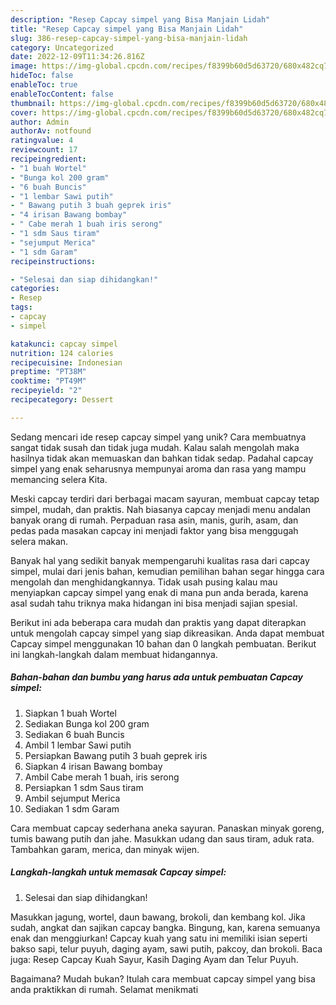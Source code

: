 ```yaml
---
description: "Resep Capcay simpel yang Bisa Manjain Lidah"
title: "Resep Capcay simpel yang Bisa Manjain Lidah"
slug: 386-resep-capcay-simpel-yang-bisa-manjain-lidah
category: Uncategorized
date: 2022-12-09T11:34:26.816Z
image: https://img-global.cpcdn.com/recipes/f8399b60d5d63720/680x482cq70/capcay-simpel-foto-resep-utama.jpg
hideToc: false
enableToc: true
enableTocContent: false
thumbnail: https://img-global.cpcdn.com/recipes/f8399b60d5d63720/680x482cq70/capcay-simpel-foto-resep-utama.jpg
cover: https://img-global.cpcdn.com/recipes/f8399b60d5d63720/680x482cq70/capcay-simpel-foto-resep-utama.jpg
author: Admin
authorAv: notfound
ratingvalue: 4
reviewcount: 17
recipeingredient:
- "1 buah Wortel"
- "Bunga kol 200 gram"
- "6 buah Buncis"
- "1 lembar Sawi putih"
- " Bawang putih 3 buah geprek iris"
- "4 irisan Bawang bombay"
- " Cabe merah 1 buah iris serong"
- "1 sdm Saus tiram"
- "sejumput Merica"
- "1 sdm Garam"
recipeinstructions:

- "Selesai dan siap dihidangkan!"
categories:
- Resep
tags:
- capcay
- simpel

katakunci: capcay simpel 
nutrition: 124 calories
recipecuisine: Indonesian
preptime: "PT38M"
cooktime: "PT49M"
recipeyield: "2"
recipecategory: Dessert

---
```





Sedang mencari ide resep capcay simpel yang unik? Cara membuatnya sangat tidak susah dan tidak juga mudah. Kalau salah mengolah maka hasilnya tidak akan memuaskan dan bahkan tidak sedap. Padahal capcay simpel yang enak seharusnya mempunyai aroma dan rasa yang mampu memancing selera Kita.





Meski capcay terdiri dari berbagai macam sayuran, membuat capcay tetap simpel, mudah, dan praktis. Nah biasanya capcay menjadi menu andalan banyak orang di rumah. Perpaduan rasa asin, manis, gurih, asam, dan pedas pada masakan capcay ini menjadi faktor yang bisa menggugah selera makan.

Banyak hal yang sedikit banyak mempengaruhi kualitas rasa dari capcay simpel, mulai dari jenis bahan, kemudian pemilihan bahan segar hingga cara mengolah dan menghidangkannya. Tidak usah pusing kalau mau menyiapkan capcay simpel yang enak di mana pun anda berada, karena asal sudah tahu triknya maka hidangan ini bisa menjadi sajian spesial.






Berikut ini ada beberapa cara mudah dan praktis yang dapat diterapkan untuk mengolah capcay simpel yang siap dikreasikan. Anda dapat membuat Capcay simpel menggunakan 10 bahan dan 0 langkah pembuatan. Berikut ini langkah-langkah dalam membuat hidangannya.

<!--inarticleads1-->

##### Bahan-bahan dan bumbu yang harus ada untuk pembuatan Capcay simpel:

1. Siapkan 1 buah Wortel
1. Sediakan Bunga kol 200 gram
1. Sediakan 6 buah Buncis
1. Ambil 1 lembar Sawi putih
1. Persiapkan  Bawang putih 3 buah geprek iris
1. Siapkan 4 irisan Bawang bombay
1. Ambil  Cabe merah 1 buah, iris serong
1. Persiapkan 1 sdm Saus tiram
1. Ambil sejumput Merica
1. Sediakan 1 sdm Garam


Cara membuat capcay sederhana aneka sayuran. Panaskan minyak goreng, tumis bawang putih dan jahe. Masukkan udang dan saus tiram, aduk rata. Tambahkan garam, merica, dan minyak wijen. 

<!--inarticleads2-->

##### Langkah-langkah untuk memasak Capcay simpel:


1. Selesai dan siap dihidangkan!

Masukkan jagung, wortel, daun bawang, brokoli, dan kembang kol. Jika sudah, angkat dan sajikan capcay bangka. Bingung, kan, karena semuanya enak dan menggiurkan! Capcay kuah yang satu ini memiliki isian seperti bakso sapi, telur puyuh, daging ayam, sawi putih, pakcoy, dan brokoli. Baca juga: Resep Capcay Kuah Sayur, Kasih Daging Ayam dan Telur Puyuh. 

Bagaimana? Mudah bukan? Itulah cara membuat capcay simpel yang bisa anda praktikkan di rumah. Selamat menikmati
